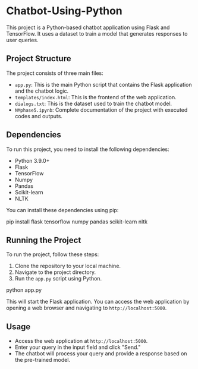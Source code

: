 # Chatbot-Using-Python

This project is a Python-based chatbot application using Flask and TensorFlow. It uses a dataset to train a model that generates responses to user queries.

## Project Structure

The project consists of three main files:

- `app.py`: This is the main Python script that contains the Flask application and the chatbot logic.
- `templates/index.html`: This is the frontend of the web application.
- `dialogs.txt`: This is the dataset used to train the chatbot model.
- `NMphase5.ipynb`: Complete documentation of the project with executed codes and outputs.

## Dependencies

To run this project, you need to install the following dependencies:

- Python 3.9.0+
- Flask
- TensorFlow
- Numpy
- Pandas
- Scikit-learn
- NLTK

You can install these dependencies using pip:


pip install flask tensorflow numpy pandas scikit-learn nltk



## Running the Project

To run the project, follow these steps:

1. Clone the repository to your local machine.
2. Navigate to the project directory.
3. Run the `app.py` script using Python.


python app.py


This will start the Flask application. You can access the web application by opening a web browser and navigating to `http://localhost:5000`.

## Usage
- Access the web application at `http://localhost:5000`.
- Enter your query in the input field and click "Send."
- The chatbot will process your query and provide a response based on the pre-trained model.
